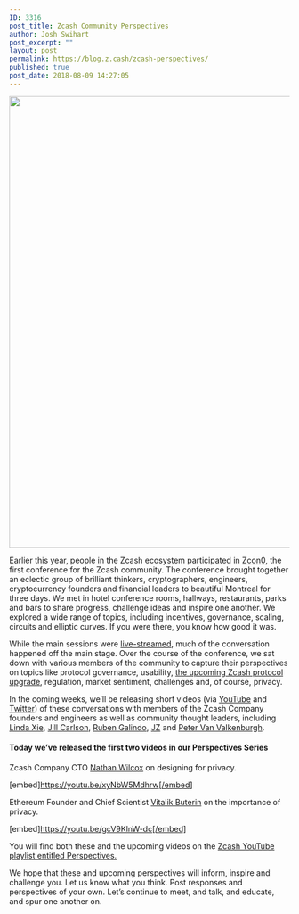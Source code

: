 ```yaml
---
ID: 3316
post_title: Zcash Community Perspectives
author: Josh Swihart
post_excerpt: ""
layout: post
permalink: https://blog.z.cash/zcash-perspectives/
published: true
post_date: 2018-08-09 14:27:05
---
```

<img class="aligncenter size-full wp-image-3317" src="https://blog.z.cash/wp-content/uploads/2018/08/perspectives-banner.png" alt="" width="1440" height="810" />

Earlier this year, people in the Zcash ecosystem participated in <a href="https://z.cash.foundation//blog/zcon0-recap/">Zcon0</a>, the first conference for the Zcash community. The conference brought together an eclectic group of brilliant thinkers, cryptographers, engineers, cryptocurrency founders and financial leaders to beautiful Montreal for three days. We met in hotel conference rooms, hallways, restaurants, parks and bars to share progress, challenge ideas and inspire one another. We explored a wide range of topics, including incentives, governance, scaling, circuits and elliptic curves. If you were there, you know how good it was.

While the main sessions were <a href="https://www.youtube.com/playlist?list=PL40dyJ0UYTLK507afWUMgzUYeh-i4qQWS">live-streamed</a>, much of the conversation happened off the main stage. Over the course of the conference, we sat down with various members of the community to capture their perspectives on topics like protocol governance, usability, <a href="https://blog.z.cash/whats-new-in-sapling/">the upcoming Zcash protocol upgrade</a>, regulation, market sentiment, challenges and, of course, privacy.

In the coming weeks, we’ll be releasing short videos (via <a href="https://www.youtube.com/playlist?list=PLVm6KZ09QEQw3EvlfI-NcZUJ5NzFUyqxY">YouTube</a> and <a href="https://twitter.com/zcashco">Twitter</a>) of these conversations with members of the Zcash Company founders and engineers as well as community thought leaders, including <a href="https://twitter.com/ljxie">Linda Xie</a>, <a href="https://twitter.com/_jillruth">Jill Carlson</a>, <a href="https://twitter.com/rubengsp">Ruben Galindo</a>, <a href="https://twitter.com/jz_bz">JZ</a> and <a href="https://twitter.com/valkenburgh">Peter Van Valkenburgh</a>.
<h4><strong>Today we’ve released the first two videos in our Perspectives Series</strong></h4>
Zcash Company CTO <a href="https://twitter.com/least_nathan">Nathan Wilcox</a> on designing for privacy.

[embed]https://youtu.be/xyNbW5Mdhrw[/embed]

Ethereum Founder and Chief Scientist <a href="https://twitter.com/VitalikButerin">Vitalik Buterin</a> on the importance of privacy.

[embed]https://youtu.be/gcV9KlnW-dc[/embed]

You will find both these and the upcoming videos on the <a href="https://www.youtube.com/playlist?list=PLVm6KZ09QEQw3EvlfI-NcZUJ5NzFUyqxY">Zcash YouTube playlist entitled Perspectives.</a>

We hope that these and upcoming perspectives will inform, inspire and challenge you. Let us know what you think. Post responses and perspectives of your own. Let’s continue to meet, and talk, and educate, and spur one another on.